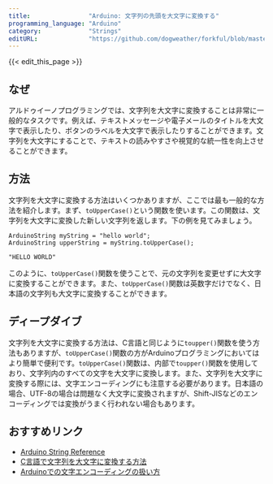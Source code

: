 ```yaml
---
title:                "Arduino: 文字列の先頭を大文字に変換する"
programming_language: "Arduino"
category:             "Strings"
editURL:              "https://github.com/dogweather/forkful/blob/master/content/ja/arduino/capitalizing-a-string.md"
---
```


{{< edit_this_page >}}

## なぜ

アルドゥイーノプログラミングでは、文字列を大文字に変換することは非常に一般的なタスクです。例えば、テキストメッセージや電子メールのタイトルを大文字で表示したり、ボタンのラベルを大文字で表示したりすることができます。文字列を大文字にすることで、テキストの読みやすさや視覚的な統一性を向上させることができます。

## 方法

文字列を大文字に変換する方法はいくつかありますが、ここでは最も一般的な方法を紹介します。まず、`toUpperCase()`という関数を使います。この関数は、文字列を大文字に変換した新しい文字列を返します。下の例を見てみましょう。

```
ArduinoString myString = "hello world";
ArduinoString upperString = myString.toUpperCase();
```
```
"HELLO WORLD"
```

このように、`toUpperCase()`関数を使うことで、元の文字列を変更せずに大文字に変換することができます。また、`toUpperCase()`関数は英数字だけでなく、日本語の文字列も大文字に変換することができます。

## ディープダイブ

文字列を大文字に変換する方法は、C言語と同じように`toupper()`関数を使う方法もありますが、`toUpperCase()`関数の方がArduinoプログラミングにおいてはより簡単で便利です。`toUpperCase()`関数は、内部で`toupper()`関数を使用しており、文字列内のすべての文字を大文字に変換します。また、文字列を大文字に変換する際には、文字エンコーディングにも注意する必要があります。日本語の場合、UTF-8の場合は問題なく大文字に変換されますが、Shift-JISなどのエンコーディングでは変換がうまく行われない場合もあります。

## おすすめリンク

- [Arduino String Reference](https://www.arduino.cc/reference/en/language/variables/data-types/string/)
- [C言語で文字列を大文字に変換する方法](https://www.tohoho-web.com/ex/case_up.html)
- [Arduinoでの文字エンコーディングの扱い方](https://tomosoft.jp/design/?p=13834)